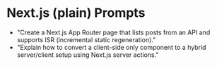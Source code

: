 # Next.js (plain) Prompts

- "Create a Next.js App Router page that lists posts from an API and supports ISR (incremental static regeneration)."
- "Explain how to convert a client-side only component to a hybrid server/client setup using Next.js server actions."
